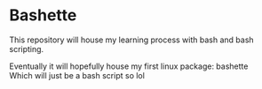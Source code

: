 # Bashette
This repository will house my learning process with bash and bash scripting.  
  
  
Eventually it will hopefully house my first linux package: bashette  
Which will just be a bash script so lol
